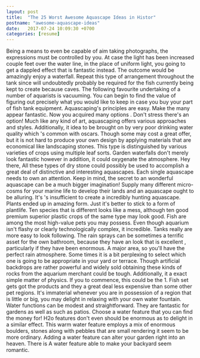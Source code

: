 ```yaml
---
layout: post
title:  "The 25 Worst Awesome Aquascape Ideas in Histor"
postname: "awesome-aquascape-ideas"
date:   2017-07-24 10:09:30 +0700
categories: [resume]
---
```

Being a means to even be capable of aim taking photographs, the expressions must be controlled by you. At case the light has been increased couple feet over the water line, in the place of uniform light, you going to get a dappled effect that is fantastic instead. The outcome would be amazingly enjoy a waterfall. Repeat this type of arrangement throughout the tank since will undoubtedly probably be required for the fish currently being kept to create because caves. The following favourite undertaking of a number of aquarists is vacuuming. You can begin to find the value of figuring out precisely what you would like to keep in case you buy your part of fish tank equipment. Aquascaping's principles are easy. Make the many appear fantastic. Now you acquired many options . Don't stress there's an option! Much like any kind of art, aquascaping offers various approaches and styles. Additionally, it idea to be brought on by very poor drinking water quality which 's common with oscars. Though some may cost a great offer, but it is not hard to produce your own design by applying materials that are economical like landscaping stones. This type is distinguished by various varieties of crops using multiple leaf sorts. Garden waterfalls don't merely look fantastic however in addition, it could oxygenate the atmosphere. Hey there, All these types of dry stone could possibly be used to accomplish a great deal of distinctive and interesting aquascapes. Each single aquascape needs to own an attention. Keep in mind, the secret to an wonderful aquascape can be a much bigger imagination! Supply many different micro-cosms for your marine life to develop their lands and an aquascape ought to be alluring. It's 's insufficient to create a incredibly hunting aquascape. Plants ended up in amazing form. Just it's better to stick to a form of plantlife. Ten species that is different looks like a mess, although ten good premium superior plastic crops of the same type may look good. Fish are among the most high-value pets you may possess. Even though aquarium isn't flashy or clearly technologically complex, it incredible. Tanks really are more easy to look following. The rain sprays can be sometimes a terrific asset for the own bathroom, because they have an look that is excellent , particularly if they have been enormous. A major area, so you'll have the perfect rain atmosphere. Some times it is a bit perplexing to select which one is going to be appropriate in your yard or terrace. Though artificial backdrops are rather powerful and widely sold obtaining these kinds of rocks from the aquarium merchant could be tough. Additionally, it a exact simple matter of physics. If you to commence, this could be the 1. Fish set gets got the products and they a great deal less expensive than some other pet regions. It's immaterial whenever you are in possession of a region that is little or big, you may delight in relaxing with your own water fountain. Water functions can be modest and straightforward. They are fantastic for gardens as well as such as patios. Choose a water feature that you can find the money for! H2o features don't even should be enormous as to delight in a similar effect. This warm water feature employs a mix of enormous boulders, stones along with pebbles that are small rendering it seem to be more ordinary. Adding a water feature can alter your garden right into an heaven. There is A water feature able to make your backyard seem romantic.
